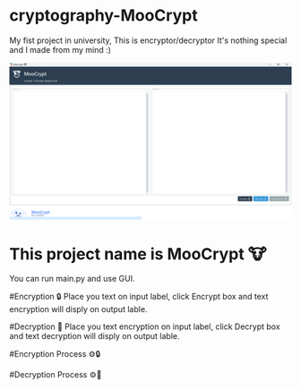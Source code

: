 # cryptography-MooCrypt
My fist project in university, This is encryptor/decryptor It's nothing special and I made from my mind :)  

![Main](img/main.png)

# This project name is MooCrypt 🐮
You can run main.py and use GUI.

#Encryption 🔒
Place you text on input label, click Encrypt box and text encryption will disply on output lable. 

#Decryption 🔑
Place you text encryption on input label, click Decrypt box and text decryption will disply on output lable.






#Encryption Process ⚙️🔒




#Decryption Process ⚙️🔑
